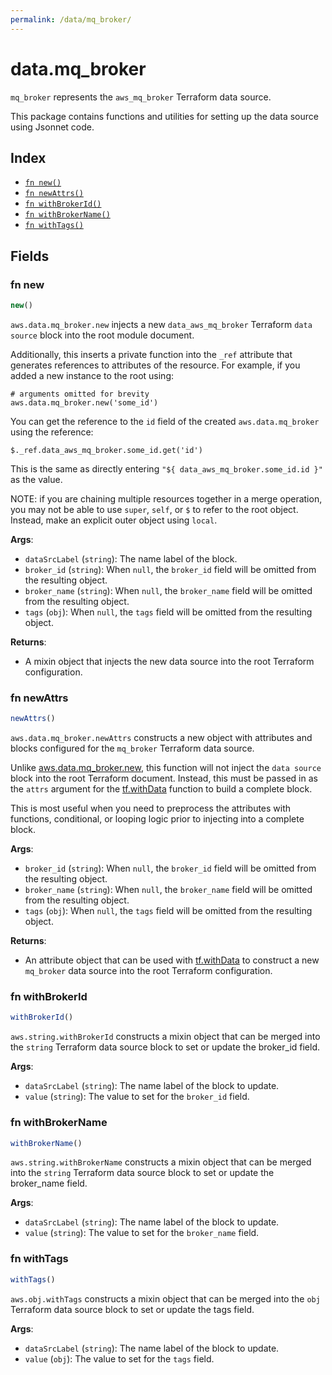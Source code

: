 ```yaml
---
permalink: /data/mq_broker/
---
```


# data.mq_broker

`mq_broker` represents the `aws_mq_broker` Terraform data source.



This package contains functions and utilities for setting up the data source using Jsonnet code.


## Index

* [`fn new()`](#fn-new)
* [`fn newAttrs()`](#fn-newattrs)
* [`fn withBrokerId()`](#fn-withbrokerid)
* [`fn withBrokerName()`](#fn-withbrokername)
* [`fn withTags()`](#fn-withtags)

## Fields

### fn new

```ts
new()
```


`aws.data.mq_broker.new` injects a new `data_aws_mq_broker` Terraform `data source`
block into the root module document.

Additionally, this inserts a private function into the `_ref` attribute that generates references to attributes of the
resource. For example, if you added a new instance to the root using:

    # arguments omitted for brevity
    aws.data.mq_broker.new('some_id')

You can get the reference to the `id` field of the created `aws.data.mq_broker` using the reference:

    $._ref.data_aws_mq_broker.some_id.get('id')

This is the same as directly entering `"${ data_aws_mq_broker.some_id.id }"` as the value.

NOTE: if you are chaining multiple resources together in a merge operation, you may not be able to use `super`, `self`,
or `$` to refer to the root object. Instead, make an explicit outer object using `local`.

**Args**:
  - `dataSrcLabel` (`string`): The name label of the block.
  - `broker_id` (`string`):  When `null`, the `broker_id` field will be omitted from the resulting object.
  - `broker_name` (`string`):  When `null`, the `broker_name` field will be omitted from the resulting object.
  - `tags` (`obj`):  When `null`, the `tags` field will be omitted from the resulting object.

**Returns**:
- A mixin object that injects the new data source into the root Terraform configuration.


### fn newAttrs

```ts
newAttrs()
```


`aws.data.mq_broker.newAttrs` constructs a new object with attributes and blocks configured for the `mq_broker`
Terraform data source.

Unlike [aws.data.mq_broker.new](#fn-mqbrokernew), this function will not inject the `data source`
block into the root Terraform document. Instead, this must be passed in as the `attrs` argument for the
[tf.withData](https://github.com/tf-libsonnet/core/tree/main/docs#fn-withdata) function to build a complete block.

This is most useful when you need to preprocess the attributes with functions, conditional, or looping logic prior to
injecting into a complete block.

**Args**:
  - `broker_id` (`string`):  When `null`, the `broker_id` field will be omitted from the resulting object.
  - `broker_name` (`string`):  When `null`, the `broker_name` field will be omitted from the resulting object.
  - `tags` (`obj`):  When `null`, the `tags` field will be omitted from the resulting object.

**Returns**:
  - An attribute object that can be used with [tf.withData](https://github.com/tf-libsonnet/core/tree/main/docs#fn-withdata) to construct a new `mq_broker` data source into the root Terraform configuration.


### fn withBrokerId

```ts
withBrokerId()
```

`aws.string.withBrokerId` constructs a mixin object that can be merged into the `string`
Terraform data source block to set or update the broker_id field.



**Args**:
  - `dataSrcLabel` (`string`): The name label of the block to update.
  - `value` (`string`): The value to set for the `broker_id` field.


### fn withBrokerName

```ts
withBrokerName()
```

`aws.string.withBrokerName` constructs a mixin object that can be merged into the `string`
Terraform data source block to set or update the broker_name field.



**Args**:
  - `dataSrcLabel` (`string`): The name label of the block to update.
  - `value` (`string`): The value to set for the `broker_name` field.


### fn withTags

```ts
withTags()
```

`aws.obj.withTags` constructs a mixin object that can be merged into the `obj`
Terraform data source block to set or update the tags field.



**Args**:
  - `dataSrcLabel` (`string`): The name label of the block to update.
  - `value` (`obj`): The value to set for the `tags` field.
